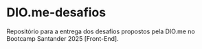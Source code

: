 # DIO.me-desafios
Repositório para a entrega dos desafios propostos pela DIO.me no Bootcamp Santander 2025 [Front-End].
